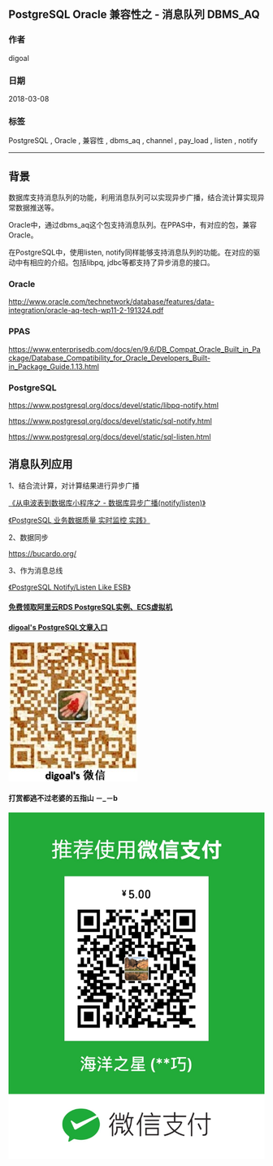 ## PostgreSQL Oracle 兼容性之 - 消息队列 DBMS_AQ    
                 
### 作者                       
digoal                    
       
### 日期                            
2018-03-08                        
                                 
### 标签                                                           
PostgreSQL , Oracle , 兼容性 , dbms_aq , channel , pay_load , listen , notify    
                                  
----                        
        
## 背景     
数据库支持消息队列的功能，利用消息队列可以实现异步广播，结合流计算实现异常数据推送等。  
  
Oracle中，通过dbms_aq这个包支持消息队列。在PPAS中，有对应的包，兼容Oracle。  
  
在PostgreSQL中，使用listen, notify同样能够支持消息队列的功能。在对应的驱动中有相应的介绍。包括libpq, jdbc等都支持了异步消息的接口。  
  
### Oracle   
  
http://www.oracle.com/technetwork/database/features/data-integration/oracle-aq-tech-wp11-2-191324.pdf  
  
### PPAS   
  
https://www.enterprisedb.com/docs/en/9.6/DB_Compat_Oracle_Built_in_Package/Database_Compatibility_for_Oracle_Developers_Built-in_Package_Guide.1.13.html  
  
### PostgreSQL   
  
https://www.postgresql.org/docs/devel/static/libpq-notify.html  
  
https://www.postgresql.org/docs/devel/static/sql-notify.html  
  
https://www.postgresql.org/docs/devel/static/sql-listen.html  
  
  
## 消息队列应用  
  
1、结合流计算，对计算结果进行异步广播  
  
[《从电波表到数据库小程序之 - 数据库异步广播(notify/listen)》](../201701/20170116_01.md)    
  
[《PostgreSQL 业务数据质量 实时监控 实践》](../201712/20171208_03.md)    
  
2、数据同步  
  
https://bucardo.org/  
  
3、作为消息总线  
  
[《PostgreSQL Notify/Listen Like ESB》](../201111/20111122_01.md)    
  
  
  
  
  
  
  
  
  
  
  
  
  
  
  
#### [免费领取阿里云RDS PostgreSQL实例、ECS虚拟机](https://free.aliyun.com/ "57258f76c37864c6e6d23383d05714ea")
  
  
#### [digoal's PostgreSQL文章入口](https://github.com/digoal/blog/blob/master/README.md "22709685feb7cab07d30f30387f0a9ae")
  
  
![digoal's weixin](../pic/digoal_weixin.jpg "f7ad92eeba24523fd47a6e1a0e691b59")
  
  
  
  
  
  
#### 打赏都逃不过老婆的五指山 －_－b  
![wife's weixin ds](../pic/wife_weixin_ds.jpg "acd5cce1a143ef1d6931b1956457bc9f")
  
